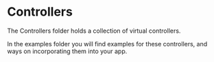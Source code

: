Controllers
===========

The Controllers folder holds a collection of virtual controllers.

In the examples folder you will find examples for these controllers, and ways on incorporating them into your app.

